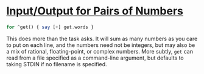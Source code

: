 [1]: https://rosettacode.org/wiki/Input/Output_for_Pairs_of_Numbers

# [Input/Output for Pairs of Numbers][1]

```raku
for ^get() { say [+] get.words }
```


This does more than the task asks. It will sum as many numbers as you care to put on each line, and the numbers need not be integers, but may also be a mix of rational, floating-point, or complex numbers. More subtly, `get` can read from a file specified as a command-line argument, but defaults to taking STDIN if no filename is specified.